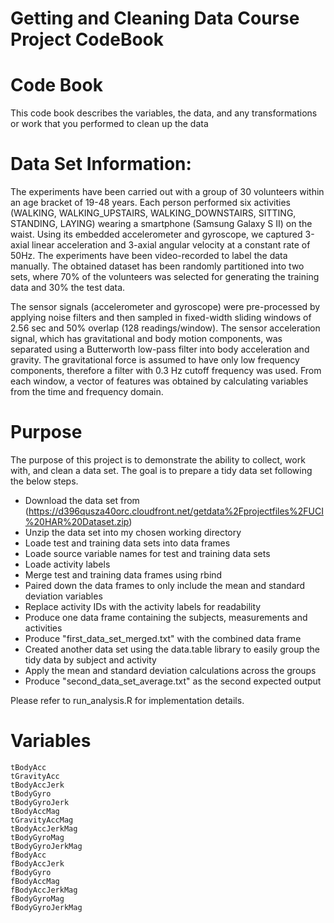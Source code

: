 Getting and Cleaning Data Course Project CodeBook
=================================================
Code Book
=================================================
This code book describes the variables, the data, and any transformations or work that you performed to clean up the data

Data Set Information:
=================================================
The experiments have been carried out with a group of 30 volunteers within an age bracket of 19-48 years. Each person performed six activities (WALKING, WALKING_UPSTAIRS, WALKING_DOWNSTAIRS, SITTING, STANDING, LAYING) wearing a smartphone (Samsung Galaxy S II) on the waist. Using its embedded accelerometer and gyroscope, we captured 3-axial linear acceleration and 3-axial angular velocity at a constant rate of 50Hz. The experiments have been video-recorded to label the data manually. The obtained dataset has been randomly partitioned into two sets, where 70% of the volunteers was selected for generating the training data and 30% the test data.

The sensor signals (accelerometer and gyroscope) were pre-processed by applying noise filters and then sampled in fixed-width sliding windows of 2.56 sec and 50% overlap (128 readings/window). The sensor acceleration signal, which has gravitational and body motion components, was separated using a Butterworth low-pass filter into body acceleration and gravity. The gravitational force is assumed to have only low frequency components, therefore a filter with 0.3 Hz cutoff frequency was used. From each window, a vector of features was obtained by calculating variables from the time and frequency domain.

Purpose 
=================================================
The purpose of this project is to demonstrate the ability to collect, work with, and clean a data set. The goal is to prepare a tidy data set following the below steps.  

* Download the data set from (https://d396qusza40orc.cloudfront.net/getdata%2Fprojectfiles%2FUCI%20HAR%20Dataset.zip)
* Unzip the data set into my chosen working directory
* Loade test and training data sets into data frames
* Loade source variable names for test and training data sets
* Loade activity labels
* Merge test and training data frames using rbind
* Paired down the data frames to only include the mean and standard deviation variables
* Replace activity IDs with the activity labels for readability
* Produce one data frame containing the subjects, measurements and activities
* Produce "first_data_set_merged.txt" with the combined data frame 
* Created another data set using the data.table library to easily group the tidy data by subject and activity
* Apply the mean and standard deviation calculations across the groups
* Produce "second_data_set_average.txt" as the second expected output

Please refer to run_analysis.R for implementation details.

Variables
=================================================
    tBodyAcc
    tGravityAcc
    tBodyAccJerk
    tBodyGyro
    tBodyGyroJerk
    tBodyAccMag
    tGravityAccMag
    tBodyAccJerkMag
    tBodyGyroMag
    tBodyGyroJerkMag
    fBodyAcc
    fBodyAccJerk
    fBodyGyro
    fBodyAccMag
    fBodyAccJerkMag
    fBodyGyroMag
    fBodyGyroJerkMag
